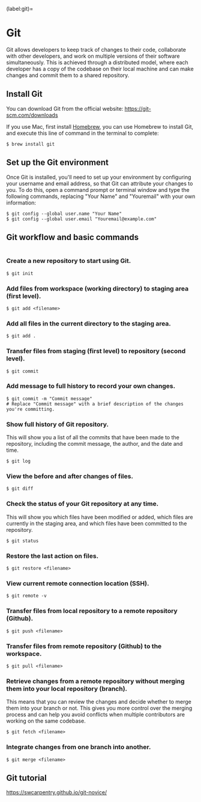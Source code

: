 (label:git)=

# Git
Git allows developers to keep track of changes to their code, collaborate with other developers, and work on multiple versions of their software simultaneously. This is achieved through a distributed model, where each developer has a copy of the codebase on their local machine and can make changes and commit them to a shared repository.

## Install Git
You can download Git from the official website: https://git-scm.com/downloads

If you use Mac, first install [Homebrew](https://brew.sh/index_zh-tw.html), you can use Homebrew to install Git, and execute this line of command in the terminal to complete:
```
$ brew install git
```

## Set up the Git environment
Once Git is installed, you'll need to set up your environment by configuring your username and email address, so that Git can attribute your changes to you. To do this, open a command prompt or terminal window and type the following commands, replacing "Your Name" and "Youremail" with your own information:
```
$ git config --global user.name "Your Name"
$ git config --global user.email "Youremail@example.com"
```

## Git workflow and basic commands
```{figure} ../image/Git-workflow.png
```

### Create a new repository to start using Git.
```
$ git init
```

### Add files from workspace (working directory) to staging area (first level).
```
$ git add <filename>
```

### Add all files in the current directory to the staging area.
```
$ git add .
```

### Transfer files from staging (first level) to repository (second level).
```
$ git commit
```

### Add message to full history to record your own changes.
```
$ git commit -m "Commit message"
# Replace "Commit message" with a brief description of the changes you're committing.
```

### Show full history of Git repository.
This will show you a list of all the commits that have been made to the repository, including the commit message, the author, and the date and time.
```
$ git log
```

### View the before and after changes of files.
```
$ git diff
```

### Check the status of your Git repository at any time.
This will show you which files have been modified or added, which files are currently in the staging area, and which files have been committed to the repository.
```
$ git status
```

### Restore the last action on files.
```
$ git restore <filename>
```

### View current remote connection location (SSH).
```
$ git remote -v
```

### Transfer files from local repository to a remote repository (Github).
```
$ git push <filename>

```
### Transfer files from remote repository (Github) to the workspace.
```
$ git pull <filename>
```

### Retrieve changes from a remote repository without merging them into your local repository (branch).
This means that you can review the changes and decide whether to merge them into your branch or not. This gives you more control over the merging process and can help you avoid conflicts when multiple contributors are working on the same codebase.
```
$ git fetch <filename>
```

### Integrate changes from one branch into another.
```
$ git merge <filename>
```

## Git tutorial
https://swcarpentry.github.io/git-novice/
